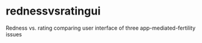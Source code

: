 # rednessvsratingui
Redness vs. rating comparing user interface of three app-mediated-fertility issues
